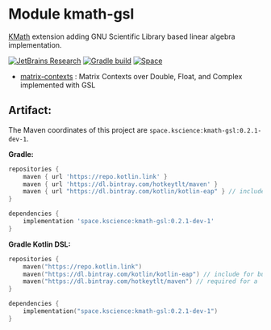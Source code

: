 # Module kmath-gsl

[KMath](https://github.com/mipt-npm/kmath) extension adding GNU Scientific Library based linear algebra implementation.

[![JetBrains Research](https://jb.gg/badges/research.svg)](https://confluence.jetbrains.com/display/ALL/JetBrains+on+GitHub)
[![Gradle build](https://github.com/mipt-npm/kmath-gsl/workflows/build/badge.svg)](https://github.com/mipt-npm/kmath-gsl/actions/workflows/build.yml)
[![Space](https://img.shields.io/maven-metadata/v?label=Space&metadataUrl=https://maven.pkg.jetbrains.space/mipt-npm/p/sci/maven/space/kscience/kmath-gsl/maven-metadata.xml)](https://maven.pkg.jetbrains.space/mipt-npm/p/sci/maven/space/kscience/kmath-gsl/0.2.1-dev-1/)

 - [matrix-contexts](src/nativeMain/kotlin/GslMatrixContext.kt) : Matrix Contexts over Double, Float, and Complex implemented with GSL


## Artifact:

The Maven coordinates of this project are `space.kscience:kmath-gsl:0.2.1-dev-1`.

**Gradle:**
```gradle
repositories {
    maven { url 'https://repo.kotlin.link' }
    maven { url 'https://dl.bintray.com/hotkeytlt/maven' }
    maven { url "https://dl.bintray.com/kotlin/kotlin-eap" } // include for builds based on kotlin-eap
}

dependencies {
    implementation 'space.kscience:kmath-gsl:0.2.1-dev-1'
}
```
**Gradle Kotlin DSL:**
```kotlin
repositories {
    maven("https://repo.kotlin.link")
    maven("https://dl.bintray.com/kotlin/kotlin-eap") // include for builds based on kotlin-eap
    maven("https://dl.bintray.com/hotkeytlt/maven") // required for a
}

dependencies {
    implementation("space.kscience:kmath-gsl:0.2.1-dev-1")
}
```
